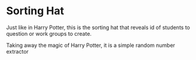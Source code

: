# Sorting Hat

Just like in Harry Potter, this is the sorting hat that reveals id of students to question or work groups to create. 

Taking away the magic of Harry Potter, it is a simple random number extractor 
